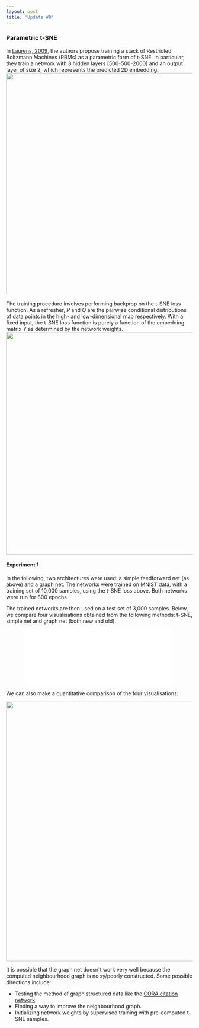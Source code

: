 ```yaml
---
layout: post
title: 'Update #8'
---
```

### Parametric t-SNE
In [Laurens, 2009](https://lvdmaaten.github.io/publications/papers/AISTATS_2009.pdf), the authors propose training a stack of Restricted Boltzmann Machines (RBMs) as a parametric form of t-SNE. In particular, they train a network with 3 hidden layers [500-500-2000] and an output layer of size 2, which represents the predicted 2D embedding.
<img src="{{ site.baseurl }}/public/update_8/parametric.png" width="600">

The training procedure involves performing backprop on the t-SNE loss function. As a refresher, _P_ and _Q_ are the pairwise conditional distributions of data points in the high- and low-dimensional map respectively. With a fixed input, the t-SNE loss function is purely a function of the embedding matrix _Y_ as determined by the network weights.
<img src="{{ site.baseurl }}/public/update_8/tsne_cost.png" width="600">

#### Experiment 1
In the following, two architectures were used: a simple feedforward net (as above) and a graph net. The networks were trained on MNIST data, with a training set of 10,000 samples, using the t-SNE loss above. Both networks were run for 800 epochs. 

The trained networks are then used on a test set of 3,000 samples. Below, we compare four visualisations obtained from the following methods: t-SNE, simple net and graph net (both new and old). 
<center>
<iframe class="slideshow-iframe" src="{{ site.baseurl }}/slides/update_8_1.html"
style="width:80%" frameborder="0" scrolling="no" onload="resizeIframe(this)"></iframe>
</center>

We can also make a quantitative comparison of the four visualisations:
<center>
<img src="{{ site.baseurl }}/public/update_8/results.png" width="700">
</center>

It is possible that the graph net doesn't work very well because the computed neighbourhood graph is noisy/poorly constructed. Some possible directions include:
  * Testing the method of graph structured data like the [CORA citation network](https://relational.fit.cvut.cz/dataset/CORA).
  * Finding a way to improve the neighbourhood graph.
  * Initializing network weights by supervised training with pre-computed t-SNE samples. 

